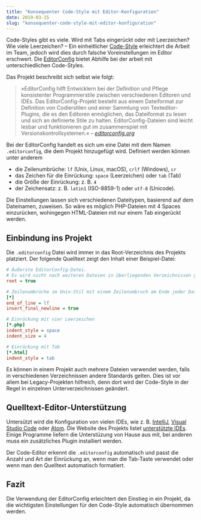 ```yaml
---
title: "Konsequenter Code-Style mit Editor-Konfiguration"
date: 2019-03-15
slug: "konsequenter-code-style-mit-editor-konfiguration"
---
```


Code-Styles gibt es viele. Wird mit Tabs eingerückt oder mit Leerzeichen? Wie viele Leerzeichen? –
Ein einheitlicher [Code-Style](https://de.wikipedia.org/wiki/Programmierstil) erleichtert die Arbeit im Team,
jedoch wird dies durch falsche Voreinstellungen im Editor erschwert.
Die [EditorConfig](https://editorconfig.org) bietet Abhilfe bei der arbeit mit unterschiedlichen Code-Styles.

<!--more-->

Das Projekt beschreibt sich selbst wie folgt:

> »EditorConfig hilft Entwicklern bei der Definition und Pflege konsistenter Programmierstile zwischen verschiedenen Editoren und IDEs.
> Das EditorConfig-Projekt besteht aus einem Dateiformat zur Definition von Codierstilen und einer Sammlung von Texteditor-Plugins, die es den Editoren ermöglichen, das Dateiformat zu lesen und sich an definierte Stile zu halten.
> EditorConfig-Dateien sind leicht lesbar und funktionieren gut im zusammenspiel mit Versionskontrollsystemen.«
> – <cite>[editorconfig.org](https://editorconfig.org)</cite>

Bei der EditorConfig handelt es sich um eine Datei mit dem Namen `.editorconfig`, die dem Projekt hinzugefügt wird.
Definiert werden können unter anderem

* die Zeilenumbrüche: `lf` (Unix, Linux, macOS), `crlf` (Windows), `cr`
* das Zeichen für die Einrückung: `space` (Leerzeichen) oder `tab` (Tab)
* die Größe der Einrückung: z. B. `4` 
* der Zeichensatz: z. B. `latin1` (ISO-8859-1) oder `utf-8` (Unicode).

Die Einstellungen lassen sich verschiedenen Dateitypen, basierend auf dem Dateinamen, zuweisen.
So wäre es möglich PHP-Dateien mit 4 Spaces einzurücken, wohingegen HTML-Dateien mit nur einem Tab eingerückt werden.

## Einbindung ins Projekt

Die `.editorconfig` Datei wird immer in das Root-Verzeichnis des Projekts platziert.
Der folgende Quelltext zeigt den Inhalt einer Beispiel-Datei:

```ini
# Äußerste EditorConfig-Datei.
# Es wird nicht nach weiteren Dateien in überliegenden Verzeichnissen gesucht.
root = true

# Zeilenumbrüche im Unix-Stil mit einem Zeilenumbruch am Ende jeder Datei
[*]
end_of_line = lf
insert_final_newline = true

# Einrückung mit vier Leerzeichen
[*.php]
indent_style = space
indent_size = 4

# Einrückung mit Tab
[*.html]
indent_style = tab
```

Es können in einem Projekt auch mehrere Dateien verwendet werden, falls in verschiedenen Verzeichnissen andere Standards gelten.
Dies ist vor allem bei Legacy-Projekten hilfreich, denn dort wird der Code-Style in der Regel in einzelnen Unterverzeichnissen geändert.

## Quelltext-Editor-Unterstützung

Untersützt wird die Konfiguration von vielen IDEs, wie z. B. [IntelliJ](https://www.jetbrains.com/idea/), [Visual Studio Code](https://code.visualstudio.com/) oder [Atom](https://atom.io/).
Die Website des Projekts listet [unterstützte IDEs](https://editorconfig.org/#download).
Einige Programme liefern die Unterstüzung von Hause aus mit, bei anderen muss ein zusätzliches Plugin installiert werden.

Der Code-Editor erkennt die `.editorconfig` automatisch und passt die Anzahl und Art der Einrückung an, wenn man  die Tab-Taste verwendet oder wenn man den Quelltext automatisch formatiert.

## Fazit

Die Verwendung der EditorConfig erleichtert den Einstieg in ein Projekt, da die wichtigsten Einstellungen für den Code-Style automatisch übernommen werden.
